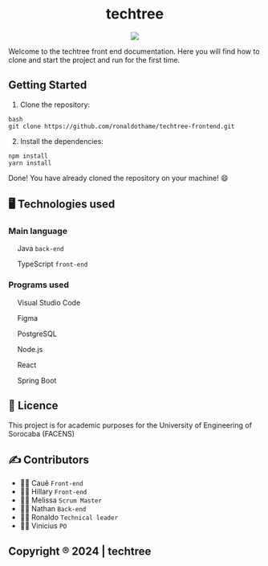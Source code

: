 <h1 align="center"> techtree </h1>
<p align="center">
  <img src="https://img.shields.io/badge/build-1.0-brightgreen">
</p>


Welcome to the techtree front end documentation. Here you will find how to clone and start the project and run for the first time.

## Getting Started

1. Clone the repository:

```
bash
git clone https://github.com/ronaldothame/techtree-frontend.git
```

2. Install the dependencies:

```
npm install
yarn install
```

Done! You have already cloned the repository on your machine! 😄


## 🖥️ Technologies used

### Main language
<img src="https://cdn.jsdelivr.net/gh/devicons/devicon/icons/java/java-original.svg" width="14" height="14"/> Java `back-end`

<img src="https://upload.wikimedia.org/wikipedia/commons/thumb/4/4c/Typescript_logo_2020.svg/2048px-Typescript_logo_2020.svg.png" width="14" height="14"/> TypeScript `front-end`

### Programs used
<img src="https://uxwing.com/wp-content/themes/uxwing/download/brands-and-social-media/visual-studio-code-icon.png" width="14" height="14"/> Visual Studio Code

<img src="https://cdn.jsdelivr.net/gh/devicons/devicon/icons/figma/figma-original.svg" width="14" height="14"/> Figma 

<img src="https://upload.wikimedia.org/wikipedia/commons/thumb/2/29/Postgresql_elephant.svg/1200px-Postgresql_elephant.svg.png" width="14" height="14"/> PostgreSQL

<img src="https://upload.wikimedia.org/wikipedia/commons/thumb/d/d9/Node.js_logo.svg/1200px-Node.js_logo.svg.png" width="14" height="14"/> Node.js

<img src="https://upload.wikimedia.org/wikipedia/commons/thumb/3/30/React_Logo_SVG.svg/1200px-React_Logo_SVG.svg.png" width="14" height="14"/> React

<img src="https://devkico.itexto.com.br/wp-content/uploads/2014/08/spring-boot-project-logo.png" width="14" height="14"/> Spring Boot

## 📖 Licence

This project is for academic purposes for the University of Engineering of Sorocaba (FACENS)

## ✍️ Contributors

- 👨‍💻 Cauê `Front-end`
- 👩‍💻 Hillary `Front-end`
- 👩‍💻 Melissa `Scrum Master`
- 👨‍💻 Nathan `Back-end`
- 👨‍💻 Ronaldo `Technical leader`
- 👨‍💻 Vinicius `PO`


## Copyright ®️ 2024 | techtree
